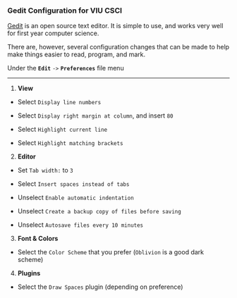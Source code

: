### Gedit Configuration for VIU CSCI

[Gedit](https://wiki.gnome.org/Apps/Gedit) is an open source text editor.
It is simple to use, and works very well for first year computer science.

There are, however, several configuration changes that can be made to help make things easier to read, program, and mark.

Under the **`Edit`** `->` **`Preferences`** file menu

---

1. **View**

  * Select `Display line numbers`

  * Select `Display right margin at column`, and insert `80`

  * Select `Highlight current line`

  * Select `Highlight matching brackets`

2. **Editor**

 * Set `Tab width:` to `3`

 * Select `Insert spaces instead of tabs`

 * Unselect `Enable automatic indentation`

 * Unselect `Create a backup copy of files before saving`

 * Unselect `Autosave files every 10 minutes`

3. **Font & Colors**

 * Select the `Color Scheme` that you prefer (`Oblivion` is a good dark scheme)

4. **Plugins**

 * Select the `Draw Spaces` plugin (depending on preference)

